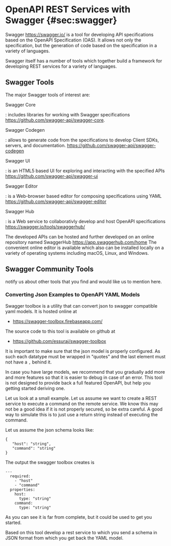 # OpenAPI REST Services with Swagger {#sec:swagger}

Swagger <https://swagger.io/> is a tool for developing API
specifications based on the OpenAPI Specification (OAS). It allows not
only the specification, but the generation of code based on the
specification in a variety of languages.

Swagger itself has a number of tools which together build a framework
for developing REST services for a variety of languages.

## Swagger Tools

The major Swagger tools of interest are:

Swagger Core

: includes libraries for working with Swagger specifications
  <https://github.com/swagger-api/swagger-core>.

Swagger Codegen

: allows to generate code from the specifications to develop Client
  SDKs, servers, and documentation.
  <https://github.com/swagger-api/swagger-codegen>

Swagger UI

: is an HTML5 based UI for exploring and interacting with the
  specified APIs <https://github.com/swagger-api/swagger-ui>

Swagger Editor

: is a Web-browser based editor for composing specifications using
  YAML <https://github.com/swagger-api/swagger-editor>

Swagger Hub

: is a Web service to collaborativly develop and host OpenAPI specifications 
  <https://swagger.io/tools/swaggerhub/>

The developed APIs can be hosted and further developed on an online
repository named SwaggerHub <https://app.swaggerhub.com/home> The
convenient online editor is available which also can be installed
locally on a variety of operating systems including macOS, Linux, and
Windows.

## Swagger Community Tools

notify us about other tools that you find and would like us to mention
here.

### Converting Json Examples to OpenAPI YAML Models

Swagger toolbox is a utility that can convert json to swagger compatible
yaml models. It is hosted online at

* <https://swagger-toolbox.firebaseapp.com/>

The source code to this tool is available on github at

* <https://github.com/essuraj/swagger-toolbox>

It is important to make sure that the json model is properly configured.
As such each datatype must be wrapped in "quotes" and the last element
must not have a `,` behind it.

In case you have large models, we recommend that you gradually add more
and more features so that it is easier to debug in case of an error.
This tool is not designed to provide back a full featured OpenAPI, but
help you getting started deriving one.

Let us look at a small example. Let us assume we want to create a REST
service to execute a command on the remote service. We know this may not
be a good idea if it is not properly secured, so be extra careful. A good
way to simulate this is to just use a return string instead of executing
the command.

Let us assume the json schema looks like:

    {
       "host": "string",
       "command": "string"
    }

The output the swagger toolbox creates is

    ---
      required:
        - "host"
        - "command"
      properties:
        host:
          type: "string"
        command:
          type: "string"

As you can see it is far from complete, but it could be used to get you
started.

Based on this tool develop a rest service to which you send a schema in
JSON format from which you get back the YAML model.
